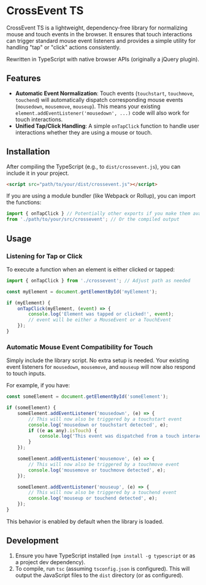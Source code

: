 # CrossEvent TS

CrossEvent TS is a lightweight, dependency-free library for normalizing mouse and touch events in the browser. It ensures that touch interactions can trigger standard mouse event listeners and provides a simple utility for handling "tap" or "click" actions consistently.

Rewritten in TypeScript with native browser APIs (originally a jQuery plugin).

## Features

*   **Automatic Event Normalization**: Touch events (`touchstart`, `touchmove`, `touchend`) will automatically dispatch corresponding mouse events (`mousedown`, `mousemove`, `mouseup`). This means your existing `element.addEventListener('mousedown', ...)` code will also work for touch interactions.
*   **Unified Tap/Click Handling**: A simple `onTapClick` function to handle user interactions whether they are using a mouse or touch.

## Installation

After compiling the TypeScript (e.g., to `dist/crossevent.js`), you can include it in your project.

```html
<script src="path/to/your/dist/crossevent.js"></script>
```

If you are using a module bundler (like Webpack or Rollup), you can import the functions:

```typescript
import { onTapClick } // Potentially other exports if you make them available
from './path/to/your/src/crossevent'; // Or the compiled output
```

## Usage

### Listening for Tap or Click

To execute a function when an element is either clicked or tapped:

```typescript
import { onTapClick } from './crossevent'; // Adjust path as needed

const myElement = document.getElementById('myElement');

if (myElement) {
    onTapClick(myElement, (event) => {
        console.log('Element was tapped or clicked!', event);
        // event will be either a MouseEvent or a TouchEvent
    });
}
```

### Automatic Mouse Event Compatibility for Touch

Simply include the library script. No extra setup is needed. Your existing event listeners for `mousedown`, `mousemove`, and `mouseup` will now also respond to touch inputs.

For example, if you have:

```javascript
const someElement = document.getElementById('someElement');

if (someElement) {
    someElement.addEventListener('mousedown', (e) => {
        // This will now also be triggered by a touchstart event
        console.log('mousedown or touchstart detected', e);
        if ((e as any).isTouch) {
            console.log('This event was dispatched from a touch interaction.');
        }
    });

    someElement.addEventListener('mousemove', (e) => {
        // This will now also be triggered by a touchmove event
        console.log('mousemove or touchmove detected', e);
    });

    someElement.addEventListener('mouseup', (e) => {
        // This will now also be triggered by a touchend event
        console.log('mouseup or touchend detected', e);
    });
}
```

This behavior is enabled by default when the library is loaded.

## Development

1.  Ensure you have TypeScript installed (`npm install -g typescript` or as a project dev dependency).
2.  To compile, run `tsc` (assuming `tsconfig.json` is configured). This will output the JavaScript files to the `dist` directory (or as configured).
